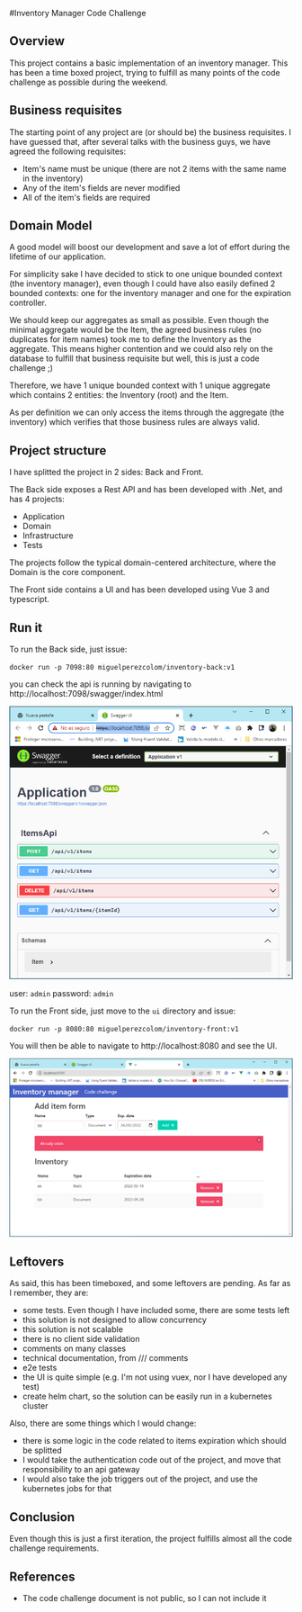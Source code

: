 
#Inventory Manager Code Challenge

## Overview

This project contains a basic implementation of an inventory manager.
This has been a time boxed project, trying to fulfill as many points of the 
code challenge as possible during the weekend.

## Business requisites

The starting point of any project are (or should be) the business requisites. I have 
guessed that, after several talks with the business guys, we have agreed
the following requisites:

- Item's name must be unique (there are not 2 items with the same name in the inventory)
- Any of the item's fields are never modified
- All of the item's fields are required

## Domain Model

A good model will boost our development and save a lot of effort during the lifetime of our application.

For simplicity sake I have decided to stick to one unique bounded context (the inventory manager),
even though I could have also easily defined 2 bounded contexts: one for the inventory manager and one for the expiration controller.  

We should keep our aggregates as small as possible. Even though the minimal aggregate would be the Item, the agreed business rules 
(no duplicates for item names) took me to define the Inventory as the aggregate. This means higher contention
and we could also rely on the database to fulfill that business requisite but well, this is just a code challenge ;)

Therefore, we have 1 unique bounded context with 1 unique aggregate which contains 2 entities: the Inventory (root) and the Item.

As per definition we can only access the items through the aggregate (the inventory) which verifies that those business rules are 
always valid.

## Project structure

I have splitted the project in 2 sides: Back and Front.

The Back side exposes a Rest API and has been developed with .Net, and has 4 projects:

- Application
- Domain
- Infrastructure
- Tests

The projects follow the typical domain-centered architecture, where the Domain
is the core component.

The Front side contains a UI and has been developed using Vue 3 and typescript.

## Run it

To run the Back side, just issue:

`docker run -p 7098:80 miguelperezcolom/inventory-back:v1`

you can check the api is running by navigating to http://localhost:7098/swagger/index.html

<img src="https://raw.githubusercontent.com/miguelperezcolom/inventory-manager/master/docs/s01.png" width="600">

user: `admin`
password: `admin`

To run the Front side, just move to the `ui` directory and issue:

`docker run -p 8080:80 miguelperezcolom/inventory-front:v1`

You will then be able to navigate to http://localhost:8080 and see the UI.

<img src="https://raw.githubusercontent.com/miguelperezcolom/inventory-manager/master/docs/s02.png" width="600">

## Leftovers

As said, this has been timeboxed, and some leftovers are pending. As far as I remember, they are:

- some tests. Even though I have included some, there are some tests left
- this solution is not designed to allow concurrency
- this solution is not scalable
- there is no client side validation
- comments on many classes
- technical documentation, from /// comments
- e2e tests
- the UI is quite simple (e.g. I'm not using vuex, nor I have developed any test)
- create helm chart, so the solution can be easily run in a kubernetes cluster

Also, there are some things which I would change:

- there is some logic in the code related to items expiration which should be splitted
- I would take the authentication code out of the project, and move that responsibility to an api gateway
- I would also take the job triggers out of the project, and use the kubernetes jobs for that


## Conclusion

Even though this is just a first iteration, the project fulfills almost all the code challenge requirements.

## References

- The code challenge document is not public, so I can not include it
